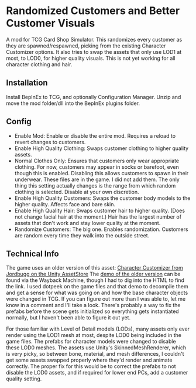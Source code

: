 # Randomized Customers and Better Customer Visuals
A mod for TCG Card Shop Simulator.
This randomizes every customer as they are spawned/respawned, picking from the existing Character Customizer options. It also tries to swap the assets that only use LOD1 at most, to LOD0, for higher quality visuals. This is not yet working for all character clothing and hair.

## Installation 
Install BepInEx to TCG, and optionally Configuration Manager.
Unzip and move the mod folder/dll into the BepInEx plugins folder.

## Config

- Enable Mod: Enable or disable the entire mod. Requires a reload to revert changes to customers.
- Enable High Quality Clothing: Swaps customer clothing to higher quality assets.
- Normal Clothes Only: Ensures that customers only wear appropriate clothing. For now, customers may appear in socks or barefoot, even though this is enabled. Disabling this allows customers to spawn in their underwear. These files are in the game. I did not add them. The only thing this setting actually changes is the range from which random clothing is selected. Disable at your own discretion. 
- Enable High Quality Customers: Swaps the customer body models to the higher quality. Affects face and bare skin.
- Enable High Quality Hair: Swaps customer hair to higher quality. (Does not change facial hair at the moment.) Hair has the largest number of assets that don't work and stay lower quality at the moment.
- Randomize Customers: The big one. Enables randomization. Customers are random every time they walk into the outside street.

## Technical Info
The game uses an older version of this asset: [Character Customizer from Jordbugg on the Unity AssetStore](https://assetstore.unity.com/packages/tools/game-toolkits/character-customizer-241861]) The [demo of the older version](https://drive.google.com/file/d/1v3ljpyXLxykG5w8OmUR1j9zp8k2ypGxv/view)﻿ can be found via the Wayback Machine, though I had to dig into the HTML to find the link. I used dotpeek on the game files and that demo to decompile them and get a sense for what was going on and how the base character objects were changed in TCG. If you can figure out more than I was able to, let me know in a comment and I'll take a look. There's probably a way to fix the prefabs before the scene gets initialized so everything gets instantiated normally, but I haven't been able to figure it out yet.

For those familiar with Level of Detail models (LODs), many assets only ever render using the LOD1 mesh at most, despite LOD0 being included in the game files. The prefabs for character models were changed to disable these LOD0 meshes. The assets use Unity's SkinnedMeshRenderer, which is very picky, so between bone, material, and mesh differences, I couldn't get some assets swapped properly where they'd render and animate correctly. The proper fix for this would be to correct the prefabs to not disable the LOD0 assets, and if required for lower end PCs, add a customer quality setting.
